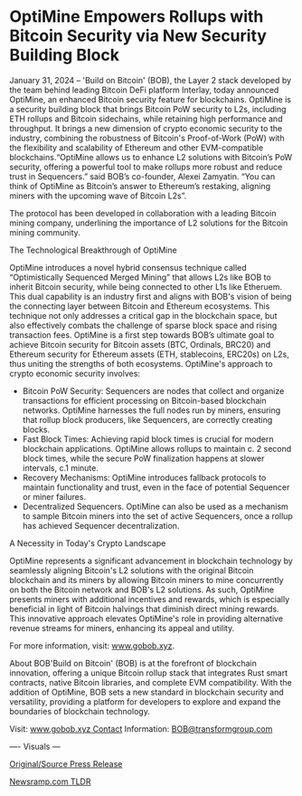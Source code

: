 # OptiMine Empowers Rollups with Bitcoin Security via New Security Building Block

January 31, 2024 – 'Build on Bitcoin' (BOB), the Layer 2 stack developed by the team behind leading Bitcoin DeFi platform Interlay, today announced OptiMine, an enhanced Bitcoin security feature for blockchains. OptiMine is a security building block that brings Bitcoin PoW security to L2s, including ETH rollups and Bitcoin sidechains, while retaining high performance and throughput. It brings a new dimension of crypto economic security to the industry, combining the robustness of Bitcoin's Proof-of-Work (PoW) with the flexibility and scalability of Ethereum and other EVM-compatible blockchains.“OptiMine allows us to enhance L2 solutions with Bitcoin’s PoW security, offering a powerful tool to make rollups more robust and reduce trust in Sequencers.” said BOB’s co-founder, Alexei Zamyatin. “You can think of OptiMine as Bitcoin’s answer to Ethereum’s restaking, aligning miners with the upcoming wave of Bitcoin L2s”.

The protocol has been developed in collaboration with a leading Bitcoin mining company, underlining the importance of L2 solutions for the Bitcoin mining community.

The Technological Breakthrough of OptiMine

OptiMine introduces a novel hybrid consensus technique called “Optimistically Sequenced Merged Mining” that allows L2s like BOB to inherit Bitcoin security, while being connected to other L1s like Etheruem. This dual capability is an industry first and aligns with BOB's vision of being the connecting layer between Bitcoin and Ethereum ecosystems. This technique not only addresses a critical gap in the blockchain space, but also effectively combats the challenge of sparse block space and rising transaction fees. OptiMine is a first step towards BOB’s ultimate goal to achieve Bitcoin security for Bitcoin assets (BTC, Ordinals, BRC20) and Ethereum security for Ethereum assets (ETH, stablecoins, ERC20s) on L2s, thus uniting the strengths of both ecosystems. OptiMine's approach to crypto economic security involves:

* Bitcoin PoW Security: Sequencers are nodes that collect and organize transactions for efficient processing on Bitcoin-based blockchain networks. OptiMine harnesses the full nodes run by miners, ensuring that rollup block producers, like Sequencers, are correctly creating blocks.
* Fast Block Times: Achieving rapid block times is crucial for modern blockchain applications. OptiMine allows rollups to maintain c. 2 second block times, while the secure PoW finalization happens at slower intervals, c.1 minute.
* Recovery Mechanisms: OptiMine introduces fallback protocols to maintain functionality and trust, even in the face of potential Sequencer or miner failures.
* Decentralized Sequencers. OptiMine can also be used as a mechanism to sample Bitcoin miners into the set of active Sequencers, once a rollup has achieved Sequencer decentralization.

A Necessity in Today's Crypto Landscape

OptiMine represents a significant advancement in blockchain technology by seamlessly aligning Bitcoin's L2 solutions with the original Bitcoin blockchain and its miners by allowing Bitcoin miners to mine concurrently on both the Bitcoin network and BOB's L2 solutions. As such, OptiMine presents miners with additional incentives and rewards, which is especially beneficial in light of Bitcoin halvings that diminish direct mining rewards. This innovative approach elevates OptiMine's role in providing alternative revenue streams for miners, enhancing its appeal and utility.

For more information, visit: www.gobob.xyz.

About BOB'Build on Bitcoin' (BOB) is at the forefront of blockchain innovation, offering a unique Bitcoin rollup stack that integrates Rust smart contracts, native Bitcoin libraries, and complete EVM compatibility. With the addition of OptiMine, BOB sets a new standard in blockchain security and versatility, providing a platform for developers to explore and expand the boundaries of blockchain technology.

Visit: www.gobob.xyz Contact Information: BOB@transformgroup.com

—- Visuals — 

[Original/Source Press Release](https://blockchainwire.io/press-release/optimine-empowers-rollups-with-bitcoin-security-via-new-security-building-block) 

[Newsramp.com TLDR](https://newsramp.com/None) 